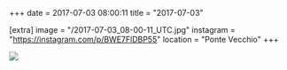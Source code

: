 +++
date = 2017-07-03 08:00:11
title = "2017-07-03"

[extra]
image = "/2017-07-03_08-00-11_UTC.jpg"
instagram = "https://instagram.com/p/BWE7FlDBP55"
location = "Ponte Vecchio"
+++

<img src="/2017-07-03_08-00-11_UTC.jpg" />

